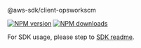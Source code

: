@aws-sdk/client-opsworkscm

[![NPM version](https://img.shields.io/npm/v/@aws-sdk/client-opsworkscm/rc.svg)](https://www.npmjs.com/package/@aws-sdk/client-opsworkscm)
[![NPM downloads](https://img.shields.io/npm/dm/@aws-sdk/client-opsworkscm.svg)](https://www.npmjs.com/package/@aws-sdk/client-opsworkscm)

For SDK usage, please step to [SDK readme](https://github.com/aws/aws-sdk-js-v3).
